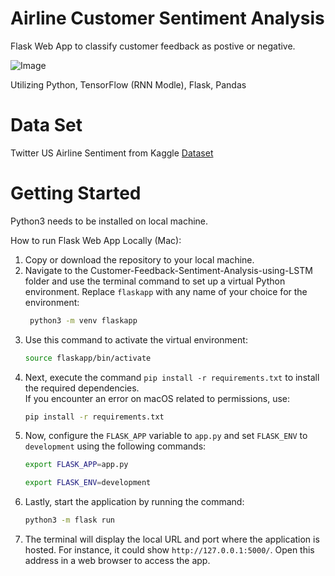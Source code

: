 # Airline Customer Sentiment Analysis 

Flask Web App to classify customer feedback as postive or negative. 

![Image](https://github.com/user-attachments/assets/c5fe1299-857c-4c9c-8d39-017d55c9253d)

Utilizing Python, TensorFlow (RNN Modle), Flask, Pandas 

# Data Set
Twitter US Airline Sentiment from Kaggle
[Dataset](https://www.kaggle.com/crowdflower/twitter-airline-sentiment)

# Getting Started
Python3 needs to be installed on local machine. 

How to run Flask Web App Locally (Mac): 

1. Copy or download the repository to your local machine.
2. Navigate to the Customer-Feedback-Sentiment-Analysis-using-LSTM folder and use the terminal command to set up a virtual Python environment. Replace `flaskapp` with any name of your choice for the environment:
    ```bash 
     python3 -m venv flaskapp
    ```
3. Use this command to activate the virtual environment:
    ```bash                 
    source flaskapp/bin/activate
    ```
4. Next, execute the command `pip install -r requirements.txt` to install the required dependencies.  
   If you encounter an error on macOS related to permissions, use:
   ```bash
   pip install -r requirements.txt
5. Now, configure the `FLASK_APP` variable to `app.py` and set `FLASK_ENV` to `development` using the following commands:
    ```bash
    export FLASK_APP=app.py
    ```
    ```bash
    export FLASK_ENV=development
    ```
6. Lastly, start the application by running the command:
    ```bash
    python3 -m flask run
    ```
7. The terminal will display the local URL and port where the application is hosted. For instance, it could show `http://127.0.0.1:5000/`. Open this address in a web browser to access the app.
